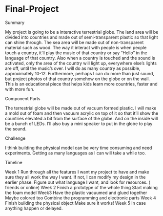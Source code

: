 # Final-Project
Summary  

My project is going to be a interactive terrestrial globe. The land area will be divided into countries and made out of semi-transparent plastic so that light can shine through. The sea area will be made out of non-transparent material such as wood. The way it interact with people is when people touch a country, it’ll play the music of that country or say “Hello” in the language of that country. Also when a country is touched and the sound is activated, only the area of the country will light up, everywhere else’s lights are off, until the music’s over. I will do as many country as possible, approximately 10-12. Furthermore, perhaps I can do more than just sound, but project photos of that country somehow on the globe or on the wall. This is an educational piece that helps kids learn more countries, faster and with more fun. 

Component Parts

The terrestrial globe will be made out of vacuum formed plastic. I will make a mold out of foam and then vacuum acrylic on top of it so that it’ll show the countries elevated a bit from the surface of the globe. And on the inside will be a bunch of LEDs. I’ll also buy a mini speaker to put in the globe to play the sound. 

Challenge

I think building the physical model can be very time consuming and need experiments. Getting as many languages as I can will take a while too. 

Timeline

Week 1 
Run through all the features I want my project to have and make sure they all work the way I want. If not, I can modify my design in the earlier phase.
Figure out what language I want, and look for resources. ( friends or online)
Week 2
Finish a prototype of the whole thing 
Start making the foam model 
Week3
Have the plastic vacuumed and glued together 
Maybe colored too
Combine the programming and electronic parts 
Week 4
Finish building the physical object
Make sure it works!
Week 5
In case anything happen or delayed. 
